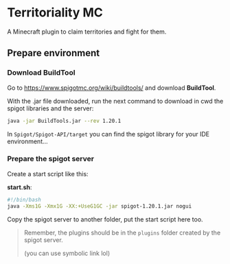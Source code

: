 # Territoriality MC

A Minecraft plugin to claim territories and fight for them.

## Prepare environment

### Download BuildTool

Go to https://www.spigotmc.org/wiki/buildtools/ and download **BuildTool**.

With the .jar file downloaded, run the next command to download in cwd the spigot libraries and the server:

```bash
java -jar BuildTools.jar --rev 1.20.1
```

In `Spigot/Spigot-API/target` you can find the spigot library for your IDE environment...

### Prepare the spigot server

Create a start script like this:

**start.sh**:
```bash
#!/bin/bash
java -Xms1G -Xmx1G -XX:+UseG1GC -jar spigot-1.20.1.jar nogui
```

Copy the spigot server to another folder, put the start script here too.

> Remember, the plugins should be in the `plugins` folder created by the spigot server.
> 
> (you can use symbolic link lol)

